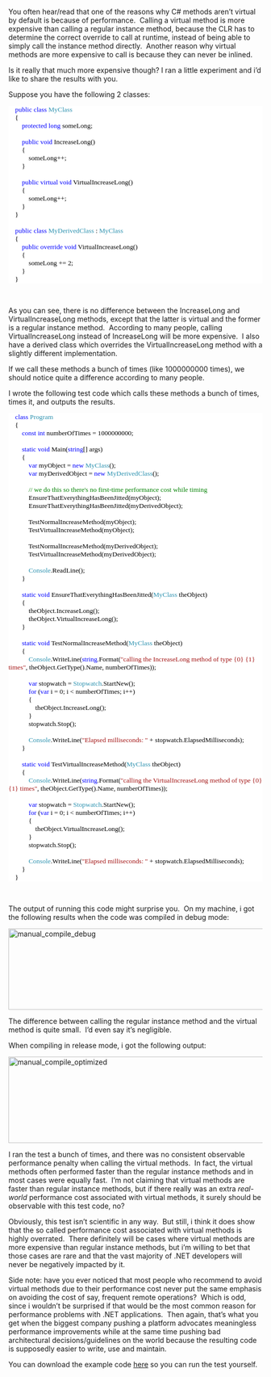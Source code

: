<p>You often hear/read that one of the reasons why C# methods aren’t virtual by default is because of performance.&#160; Calling a virtual method is more expensive than calling a regular instance method, because the CLR has to determine the correct override to call at runtime, instead of being able to simply call the instance method directly.&#160; Another reason why virtual methods are more expensive to call is because they can never be inlined.</p>  <p>Is it really that much more expensive though? I ran a little experiment and i’d like to share the results with you.</p>  <p>Suppose you have the following 2 classes:</p>  <div style="font-family: consolas; background: white; color: black; font-size: 10pt">   <p style="margin: 0px">&#160;&#160;&#160; <span style="color: blue">public</span> <span style="color: blue">class</span> <span style="color: #2b91af">MyClass</span></p>    <p style="margin: 0px">&#160;&#160;&#160; {</p>    <p style="margin: 0px">&#160;&#160;&#160;&#160;&#160;&#160;&#160; <span style="color: blue">protected</span> <span style="color: blue">long</span> someLong;</p>    <p style="margin: 0px">&#160;</p>    <p style="margin: 0px">&#160;&#160;&#160;&#160;&#160;&#160;&#160; <span style="color: blue">public</span> <span style="color: blue">void</span> IncreaseLong()</p>    <p style="margin: 0px">&#160;&#160;&#160;&#160;&#160;&#160;&#160; {</p>    <p style="margin: 0px">&#160;&#160;&#160;&#160;&#160;&#160;&#160;&#160;&#160;&#160;&#160; someLong++;</p>    <p style="margin: 0px">&#160;&#160;&#160;&#160;&#160;&#160;&#160; }</p>    <p style="margin: 0px">&#160;</p>    <p style="margin: 0px">&#160;&#160;&#160;&#160;&#160;&#160;&#160; <span style="color: blue">public</span> <span style="color: blue">virtual</span> <span style="color: blue">void</span> VirtualIncreaseLong()</p>    <p style="margin: 0px">&#160;&#160;&#160;&#160;&#160;&#160;&#160; {</p>    <p style="margin: 0px">&#160;&#160;&#160;&#160;&#160;&#160;&#160;&#160;&#160;&#160;&#160; someLong++;</p>    <p style="margin: 0px">&#160;&#160;&#160;&#160;&#160;&#160;&#160; }</p>    <p style="margin: 0px">&#160;&#160;&#160; }</p>    <p style="margin: 0px">&#160;</p>    <p style="margin: 0px">&#160;&#160;&#160; <span style="color: blue">public</span> <span style="color: blue">class</span> <span style="color: #2b91af">MyDerivedClass</span> : <span style="color: #2b91af">MyClass</span></p>    <p style="margin: 0px">&#160;&#160;&#160; {</p>    <p style="margin: 0px">&#160;&#160;&#160;&#160;&#160;&#160;&#160; <span style="color: blue">public</span> <span style="color: blue">override</span> <span style="color: blue">void</span> VirtualIncreaseLong()</p>    <p style="margin: 0px">&#160;&#160;&#160;&#160;&#160;&#160;&#160; {</p>    <p style="margin: 0px">&#160;&#160;&#160;&#160;&#160;&#160;&#160;&#160;&#160;&#160;&#160; someLong += 2;</p>    <p style="margin: 0px">&#160;&#160;&#160;&#160;&#160;&#160;&#160; }</p>    <p style="margin: 0px">&#160;&#160;&#160; }</p> </div>  <p>&#160;</p>  <p>As you can see, there is no difference between the IncreaseLong and VirtualIncreaseLong methods, except that the latter is virtual and the former is a regular instance method.&#160; According to many people, calling VirtualIncreaseLong instead of IncreaseLong will be more expensive.&#160; I also have a derived class which overrides the VirtualIncreaseLong method with a slightly different implementation.</p>  <p>If we call these methods a bunch of times (like 1000000000 times), we should notice quite a difference according to many people.</p>  <p>I wrote the following test code which calls these methods a bunch of times, times it, and outputs the results.</p>  <div style="font-family: consolas; background: white; color: black; font-size: 10pt">   <p style="margin: 0px">&#160;&#160;&#160; <span style="color: blue">class</span> <span style="color: #2b91af">Program</span></p>    <p style="margin: 0px">&#160;&#160;&#160; {</p>    <p style="margin: 0px">&#160;&#160;&#160;&#160;&#160;&#160;&#160; <span style="color: blue">const</span> <span style="color: blue">int</span> numberOfTimes = 1000000000;</p>    <p style="margin: 0px">&#160;</p>    <p style="margin: 0px">&#160;&#160;&#160;&#160;&#160;&#160;&#160; <span style="color: blue">static</span> <span style="color: blue">void</span> Main(<span style="color: blue">string</span>[] args)</p>    <p style="margin: 0px">&#160;&#160;&#160;&#160;&#160;&#160;&#160; {</p>    <p style="margin: 0px">&#160;&#160;&#160;&#160;&#160;&#160;&#160;&#160;&#160;&#160;&#160; <span style="color: blue">var</span> myObject = <span style="color: blue">new</span> <span style="color: #2b91af">MyClass</span>();</p>    <p style="margin: 0px">&#160;&#160;&#160;&#160;&#160;&#160;&#160;&#160;&#160;&#160;&#160; <span style="color: blue">var</span> myDerivedObject = <span style="color: blue">new</span> <span style="color: #2b91af">MyDerivedClass</span>();</p>    <p style="margin: 0px">&#160;</p>    <p style="margin: 0px">&#160;&#160;&#160;&#160;&#160;&#160;&#160;&#160;&#160;&#160;&#160; <span style="color: green">// we do this so there's no first-time performance cost while timing</span></p>    <p style="margin: 0px">&#160;&#160;&#160;&#160;&#160;&#160;&#160;&#160;&#160;&#160;&#160; EnsureThatEverythingHasBeenJitted(myObject);</p>    <p style="margin: 0px">&#160;&#160;&#160;&#160;&#160;&#160;&#160;&#160;&#160;&#160;&#160; EnsureThatEverythingHasBeenJitted(myDerivedObject);</p>    <p style="margin: 0px">&#160;</p>    <p style="margin: 0px">&#160;&#160;&#160;&#160;&#160;&#160;&#160;&#160;&#160;&#160;&#160; TestNormalIncreaseMethod(myObject);</p>    <p style="margin: 0px">&#160;&#160;&#160;&#160;&#160;&#160;&#160;&#160;&#160;&#160;&#160; TestVirtualIncreaseMethod(myObject);</p>    <p style="margin: 0px">&#160;</p>    <p style="margin: 0px">&#160;&#160;&#160;&#160;&#160;&#160;&#160;&#160;&#160;&#160;&#160; TestNormalIncreaseMethod(myDerivedObject);</p>    <p style="margin: 0px">&#160;&#160;&#160;&#160;&#160;&#160;&#160;&#160;&#160;&#160;&#160; TestVirtualIncreaseMethod(myDerivedObject);</p>    <p style="margin: 0px">&#160;</p>    <p style="margin: 0px">&#160;&#160;&#160;&#160;&#160;&#160;&#160;&#160;&#160;&#160;&#160; <span style="color: #2b91af">Console</span>.ReadLine();</p>    <p style="margin: 0px">&#160;&#160;&#160;&#160;&#160;&#160;&#160; }</p>    <p style="margin: 0px">&#160;</p>    <p style="margin: 0px">&#160;&#160;&#160;&#160;&#160;&#160;&#160; <span style="color: blue">static</span> <span style="color: blue">void</span> EnsureThatEverythingHasBeenJitted(<span style="color: #2b91af">MyClass</span> theObject)</p>    <p style="margin: 0px">&#160;&#160;&#160;&#160;&#160;&#160;&#160; {</p>    <p style="margin: 0px">&#160;&#160;&#160;&#160;&#160;&#160;&#160;&#160;&#160;&#160;&#160; theObject.IncreaseLong();</p>    <p style="margin: 0px">&#160;&#160;&#160;&#160;&#160;&#160;&#160;&#160;&#160;&#160;&#160; theObject.VirtualIncreaseLong();</p>    <p style="margin: 0px">&#160;&#160;&#160;&#160;&#160;&#160;&#160; }</p>    <p style="margin: 0px">&#160;</p>    <p style="margin: 0px">&#160;&#160;&#160;&#160;&#160;&#160;&#160; <span style="color: blue">static</span> <span style="color: blue">void</span> TestNormalIncreaseMethod(<span style="color: #2b91af">MyClass</span> theObject)</p>    <p style="margin: 0px">&#160;&#160;&#160;&#160;&#160;&#160;&#160; {</p>    <p style="margin: 0px">&#160;&#160;&#160;&#160;&#160;&#160;&#160;&#160;&#160;&#160;&#160; <span style="color: #2b91af">Console</span>.WriteLine(<span style="color: blue">string</span>.Format(<span style="color: #a31515">&quot;calling the IncreaseLong method of type {0} {1} times&quot;</span>, theObject.GetType().Name, numberOfTimes));</p>    <p style="margin: 0px">&#160;</p>    <p style="margin: 0px">&#160;&#160;&#160;&#160;&#160;&#160;&#160;&#160;&#160;&#160;&#160; <span style="color: blue">var</span> stopwatch = <span style="color: #2b91af">Stopwatch</span>.StartNew();</p>    <p style="margin: 0px">&#160;&#160;&#160;&#160;&#160;&#160;&#160;&#160;&#160;&#160;&#160; <span style="color: blue">for</span> (<span style="color: blue">var</span> i = 0; i &lt; numberOfTimes; i++)</p>    <p style="margin: 0px">&#160;&#160;&#160;&#160;&#160;&#160;&#160;&#160;&#160;&#160;&#160; {</p>    <p style="margin: 0px">&#160;&#160;&#160;&#160;&#160;&#160;&#160;&#160;&#160;&#160;&#160;&#160;&#160;&#160;&#160; theObject.IncreaseLong();</p>    <p style="margin: 0px">&#160;&#160;&#160;&#160;&#160;&#160;&#160;&#160;&#160;&#160;&#160; }</p>    <p style="margin: 0px">&#160;&#160;&#160;&#160;&#160;&#160;&#160;&#160;&#160;&#160;&#160; stopwatch.Stop();</p>    <p style="margin: 0px">&#160;</p>    <p style="margin: 0px">&#160;&#160;&#160;&#160;&#160;&#160;&#160;&#160;&#160;&#160;&#160; <span style="color: #2b91af">Console</span>.WriteLine(<span style="color: #a31515">&quot;Elapsed milliseconds: &quot;</span> + stopwatch.ElapsedMilliseconds);</p>    <p style="margin: 0px">&#160;&#160;&#160;&#160;&#160;&#160;&#160; }</p>    <p style="margin: 0px">&#160;</p>    <p style="margin: 0px">&#160;&#160;&#160;&#160;&#160;&#160;&#160; <span style="color: blue">static</span> <span style="color: blue">void</span> TestVirtualIncreaseMethod(<span style="color: #2b91af">MyClass</span> theObject)</p>    <p style="margin: 0px">&#160;&#160;&#160;&#160;&#160;&#160;&#160; {</p>    <p style="margin: 0px">&#160;&#160;&#160;&#160;&#160;&#160;&#160;&#160;&#160;&#160;&#160; <span style="color: #2b91af">Console</span>.WriteLine(<span style="color: blue">string</span>.Format(<span style="color: #a31515">&quot;calling the VirtualIncreaseLong method of type {0} {1} times&quot;</span>, theObject.GetType().Name, numberOfTimes));</p>    <p style="margin: 0px">&#160;</p>    <p style="margin: 0px">&#160;&#160;&#160;&#160;&#160;&#160;&#160;&#160;&#160;&#160;&#160; <span style="color: blue">var</span> stopwatch = <span style="color: #2b91af">Stopwatch</span>.StartNew();</p>    <p style="margin: 0px">&#160;&#160;&#160;&#160;&#160;&#160;&#160;&#160;&#160;&#160;&#160; <span style="color: blue">for</span> (<span style="color: blue">var</span> i = 0; i &lt; numberOfTimes; i++)</p>    <p style="margin: 0px">&#160;&#160;&#160;&#160;&#160;&#160;&#160;&#160;&#160;&#160;&#160; {</p>    <p style="margin: 0px">&#160;&#160;&#160;&#160;&#160;&#160;&#160;&#160;&#160;&#160;&#160;&#160;&#160;&#160;&#160; theObject.VirtualIncreaseLong();</p>    <p style="margin: 0px">&#160;&#160;&#160;&#160;&#160;&#160;&#160;&#160;&#160;&#160;&#160; }</p>    <p style="margin: 0px">&#160;&#160;&#160;&#160;&#160;&#160;&#160;&#160;&#160;&#160;&#160; stopwatch.Stop();</p>    <p style="margin: 0px">&#160;</p>    <p style="margin: 0px">&#160;&#160;&#160;&#160;&#160;&#160;&#160;&#160;&#160;&#160;&#160; <span style="color: #2b91af">Console</span>.WriteLine(<span style="color: #a31515">&quot;Elapsed milliseconds: &quot;</span> + stopwatch.ElapsedMilliseconds);</p>    <p style="margin: 0px">&#160;&#160;&#160;&#160;&#160;&#160;&#160; }</p>    <p style="margin: 0px">&#160;&#160;&#160; }</p> </div>  <p>&#160;</p>  <p>The output of running this code might surprise you.&#160; On my machine, i got the following results when the code was compiled in debug mode:</p>  <p><a href="http://davybrion.com/blog/wp-content/uploads/2010/01/manual_compile_debug.png"><img style="border-right-width: 0px; display: inline; border-top-width: 0px; border-bottom-width: 0px; border-left-width: 0px" title="manual_compile_debug" border="0" alt="manual_compile_debug" src="http://davybrion.com/blog/wp-content/uploads/2010/01/manual_compile_debug_thumb.png" width="753" height="161" /></a> </p>  <p>The difference between calling the regular instance method and the virtual method is quite small.&#160; I’d even say it’s negligible.</p>  <p>When compiling in release mode, i got the following output:</p>  <p><a href="http://davybrion.com/blog/wp-content/uploads/2010/01/manual_compile_optimized.png"><img style="border-right-width: 0px; display: inline; border-top-width: 0px; border-bottom-width: 0px; border-left-width: 0px" title="manual_compile_optimized" border="0" alt="manual_compile_optimized" src="http://davybrion.com/blog/wp-content/uploads/2010/01/manual_compile_optimized_thumb.png" width="757" height="171" /></a> </p>  <p>I ran the test a bunch of times, and there was no consistent observable performance penalty when calling the virtual methods.&#160; In fact, the virtual methods often performed faster than the regular instance methods and in most cases were equally fast.&#160; I’m not claiming that virtual methods are faster than regular instance methods, but if there really was an extra <em>real-world </em>performance cost associated with virtual methods, it surely should be observable with this test code, no?</p>  <p>Obviously, this test isn’t scientific in any way.&#160; But still, i think it does show that the so called performance cost associated with virtual methods is highly overrated.&#160; There definitely will be cases where virtual methods are more expensive than regular instance methods, but i’m willing to bet that those cases are rare and that the vast majority of .NET developers will never be negatively impacted by it.&#160; </p>  <p>Side note: have you ever noticed that most people who recommend to avoid virtual methods due to their performance cost never put the same emphasis on avoiding the cost of say, frequent remote operations?&#160; Which is odd, since i wouldn’t be surprised if that would be the most common reason for performance problems with .NET applications.&#160; Then again, that’s what you get when the biggest company pushing a platform advocates meaningless performance improvements while at the same time pushing bad architectural decisions/guidelines on the world because the resulting code is supposedly easier to write, use and maintain.</p>  <p>You can download the example code <a href="http://davybrion.com/VirtualMethodsPerformance.zip" target="_blank">here</a> so you can run the test yourself.&#160; </p>